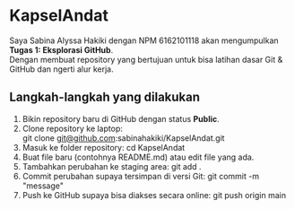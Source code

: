 # KapselAndat 
 
Saya Sabina Alyssa Hakiki dengan NPM 6162101118 akan mengumpulkan **Tugas 1: Eksplorasi GitHub**.  
Dengan membuat repository yang bertujuan untuk bisa latihan dasar Git & GitHub dan ngerti alur kerja.  

## Langkah-langkah yang dilakukan 

1. Bikin repository baru di GitHub dengan status **Public**.  
2. Clone repository ke laptop:  
   git clone git@github.com:sabinahakiki/KapselAndat.git
3. Masuk ke folder repository:
    cd KapselAndat
4. Buat file baru (contohnya README.md) atau edit file yang ada.
5. Tambahkan perubahan ke staging area:
    git add .
6. Commit perubahan supaya tersimpan di versi Git:
    git commit -m "message"
7. Push ke GitHub supaya bisa diakses secara online:
    git push origin main
